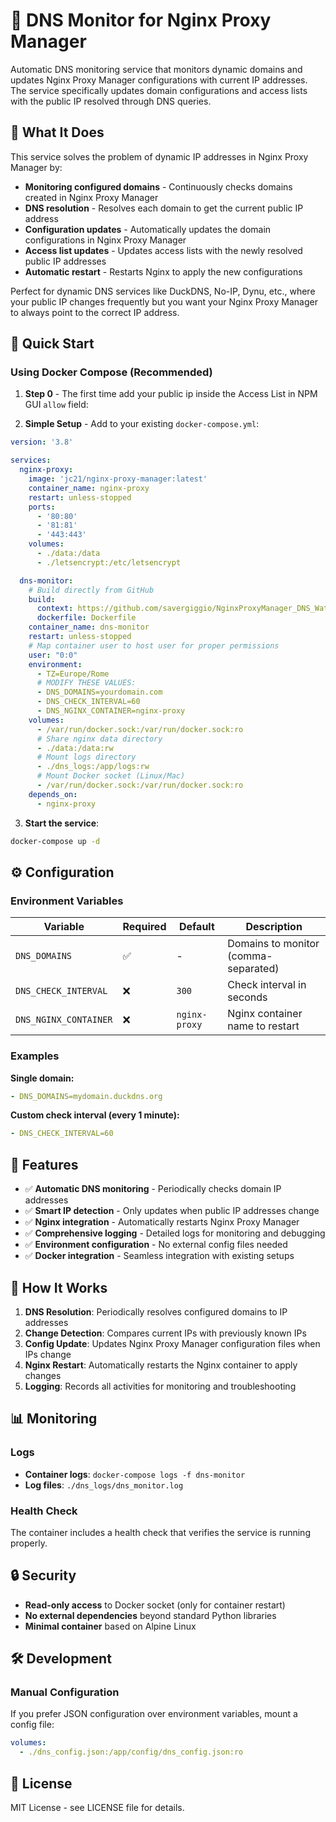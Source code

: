 # 🔄 DNS Monitor for Nginx Proxy Manager

Automatic DNS monitoring service that monitors dynamic domains and updates Nginx Proxy Manager configurations with current IP addresses. The service specifically updates domain configurations and access lists with the public IP resolved through DNS queries.

## 🎯 What It Does

This service solves the problem of dynamic IP addresses in Nginx Proxy Manager by:

- **Monitoring configured domains** - Continuously checks domains created in Nginx Proxy Manager
- **DNS resolution** - Resolves each domain to get the current public IP address
- **Configuration updates** - Automatically updates the domain configurations in Nginx Proxy Manager
- **Access list updates** - Updates access lists with the newly resolved public IP addresses
- **Automatic restart** - Restarts Nginx to apply the new configurations

Perfect for dynamic DNS services like DuckDNS, No-IP, Dynu, etc., where your public IP changes frequently but you want your Nginx Proxy Manager to always point to the correct IP address.

## 🚀 Quick Start

### Using Docker Compose (Recommended)

1. **Step 0** - The first time add your public ip inside the Access List in NPM GUI  `allow` field:
 
2. **Simple Setup** - Add to your existing `docker-compose.yml`:

```yaml
version: '3.8'

services:
  nginx-proxy:
    image: 'jc21/nginx-proxy-manager:latest'
    container_name: nginx-proxy
    restart: unless-stopped
    ports:
      - '80:80'
      - '81:81'
      - '443:443'
    volumes:
      - ./data:/data
      - ./letsencrypt:/etc/letsencrypt

  dns-monitor:
    # Build directly from GitHub
    build:
      context: https://github.com/savergiggio/NginxProxyManager_DNS_Watcher_AccessList.git
      dockerfile: Dockerfile
    container_name: dns-monitor
    restart: unless-stopped
    # Map container user to host user for proper permissions
    user: "0:0"
    environment:
      - TZ=Europe/Rome
      # MODIFY THESE VALUES:
      - DNS_DOMAINS=yourdomain.com
      - DNS_CHECK_INTERVAL=60
      - DNS_NGINX_CONTAINER=nginx-proxy
    volumes:
      - /var/run/docker.sock:/var/run/docker.sock:ro
      # Share nginx data directory
      - ./data:/data:rw
      # Mount logs directory
      - ./dns_logs:/app/logs:rw
      # Mount Docker socket (Linux/Mac)
      - /var/run/docker.sock:/var/run/docker.sock:ro
    depends_on:
      - nginx-proxy
```

3. **Start the service**:
```bash
docker-compose up -d
```

## ⚙️ Configuration

### Environment Variables

| Variable | Required | Default | Description |
|----------|----------|---------|-------------|
| `DNS_DOMAINS` | ✅ | - | Domains to monitor (comma-separated) |
| `DNS_CHECK_INTERVAL` | ❌ | `300` | Check interval in seconds |
| `DNS_NGINX_CONTAINER` | ❌ | `nginx-proxy` | Nginx container name to restart |


### Examples

**Single domain:**
```yaml
- DNS_DOMAINS=mydomain.duckdns.org
```

**Custom check interval (every 1 minute):**
```yaml
- DNS_CHECK_INTERVAL=60
```

## 🔧 Features

- ✅ **Automatic DNS monitoring** - Periodically checks domain IP addresses
- ✅ **Smart IP detection** - Only updates when public IP addresses change
- ✅ **Nginx integration** - Automatically restarts Nginx Proxy Manager
- ✅ **Comprehensive logging** - Detailed logs for monitoring and debugging
- ✅ **Environment configuration** - No external config files needed
- ✅ **Docker integration** - Seamless integration with existing setups

## 📁 How It Works

1. **DNS Resolution**: Periodically resolves configured domains to IP addresses
2. **Change Detection**: Compares current IPs with previously known IPs
3. **Config Update**: Updates Nginx Proxy Manager configuration files when IPs change
5. **Nginx Restart**: Automatically restarts the Nginx container to apply changes
6. **Logging**: Records all activities for monitoring and troubleshooting

## 📊 Monitoring

### Logs
- **Container logs**: `docker-compose logs -f dns-monitor`
- **Log files**: `./dns_logs/dns_monitor.log`

### Health Check
The container includes a health check that verifies the service is running properly.

## 🔒 Security

- **Read-only access** to Docker socket (only for container restart)
- **No external dependencies** beyond standard Python libraries
- **Minimal container** based on Alpine Linux

## 🛠️ Development

### Manual Configuration
If you prefer JSON configuration over environment variables, mount a config file:
```yaml
volumes:
  - ./dns_config.json:/app/config/dns_config.json:ro
```

## 📝 License

MIT License - see LICENSE file for details.

